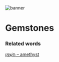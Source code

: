 <html><body><img id="banner" src="/sahd/images/banners/banner.png" alt="banner" /></body></html>

# **Gemstones**


### Related words
[חַשְׁמַן – amethyst](../words/amethyst.md)<br>